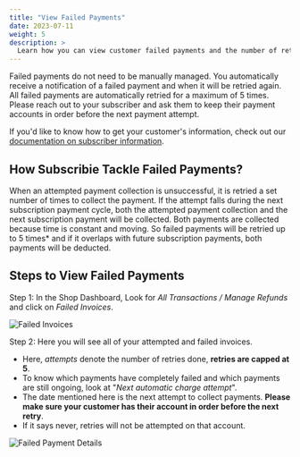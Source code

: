 ```yaml
---
title: "View Failed Payments"
date: 2023-07-11
weight: 5
description: >
  Learn how you can view customer failed payments and the number of retry attempts.
---
```


Failed payments do not need to be manually managed. You automatically receive a notification of a failed payment and when it will be retried again. All failed payments are automatically retried for a maximum of 5 times. Please reach out to your subscriber and ask them to keep their payment accounts in order before the next payment attempt.

If you'd like to know how to get your customer's information, check out our [documentation on subscriber information](https://docs.subscribie.co.uk/docs/tasks/export-subscribers-from-your-shop/).

## How Subscribie Tackle Failed Payments?
When an attempted payment collection is unsuccessful, it is retried a set number of times to collect the payment. If the attempt falls during the next subscription payment cycle, both the attempted payment collection and the next subscription payment will be collected. Both payments are collected because time is constant and moving. So failed payments will be retried up to 5 times* and if it overlaps with future subscription payments, both payments will be deducted.

## Steps to View Failed Payments

Step 1: In the Shop Dashboard, Look for *All Transactions / Manage Refunds* and click on *Failed Invoices*.

![Failed Invoices](https://github.com/Subscribie/subscribie/assets/30567984/8e828555-6c32-4958-9b3a-41caba285e65)

Step 2: Here you will see all of your attempted and failed invoices.
- Here, *attempts* denote the number of retries done, **retries are capped at 5**.
- To know which payments have completely failed and which payments are still ongoing, look at "*Next automatic charge attempt*".
- The date mentioned here is the next attempt to collect payments. **Please make sure your customer has their account in order before the next retry**.
- If it says never, retries will not be attempted on that account.

![Failed Payment Details](https://github.com/Subscribie/subscribie/assets/30567984/4ef0ec2a-ca52-4111-9012-a1cd9426269d)
